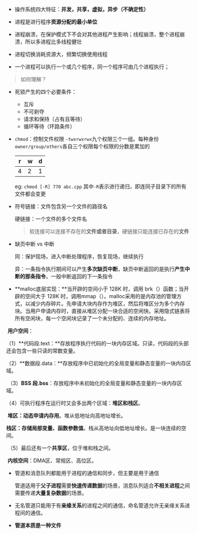 * 操作系统四大特征：**并发，共享，虚拟，异步（不确定性）**

* 进程是进行程序**资源分配的最小单位**

* 进程崩溃，在保护模式下不会对其他进程产生影响；线程崩溃，整个进程崩溃，所以多进程比多线程健壮

* 进程切换消耗资源大，频繁切换使用线程

*  ⼀个进程可以执⾏⼀个或⼏个程序，同⼀个程序可由⼏个进程执⾏；

  > 如何理解？

* 死锁产生的四个必要条件：

  * 互斥
  * 不可剥夺
  * 请求和保持（占有且等待）
  * 循环等待（环路条件）
  
* `chmod`：控制文件权限 `-twxrwxrwx`九个权限三个一组。每种身份`owner/group/others`各自三个权限每个权限的分数是累加的

  | r    | w    | d    |
  | ---- | ---- | ---- |
  | 4    | 2    | 1    |

  eg: `chmod [-R] 770 abc.cpp` 其中`-R`表示进行递归，即连同子目录下的所有文件都会变更

* 符号链接：文件包含另一个文件的路径名

  硬链接：一个文件的多个文件名

  > 软连接可以连接不存在的**文件或者目录**，硬链接只能连接已存在的**文件**

* 缺页中断 vs 中断

  同：保护现场，进入中断处理程序，恢复现场，继续执行

  异：一条指令执行期间可以产生**多次缺页中断**，缺页中断返回的是执行**产生中断的那条指令**，一般中断返回的下一条指令



* **malloc底层实现：**当开辟的空间小于 128K 时，调用 brk（）函数；当开辟的空间大于 128K 时，调用mmap（）。malloc采用的是内存池的管理方式，以减少内存碎片。先申请大块内存作为堆区，然后将堆区分为多个内存块。当用户申请内存时，直接从堆区分配一块合适的空闲快。采用隐式链表将所有空闲块，每一个空闲块记录了一个未分配的、连续的内存地址。

​    **用户空间**：

​    （1）**代码段.text：**存放程序执行代码的一块内存区域。只读，代码段的头部还会包含一些只读的常数变量。

​    （2）**数据段.data：**存放程序中已初始化的全局变量和静态变量的一块内存区域。

​    （3）**BSS 段.bss**：存放程序中未初始化的全局变量和静态变量的一块内存区域。

​    （4）可执行程序在运行时又会多出两个区域：**堆区和栈区**。

​        **堆区：动态申请内存用**。堆从低地址向高地址增长。

​        **栈区：**存储**局部变量、函数参数值**。栈从高地址向低地址增长。是一块连续的空间。

​    （5）最后还有一个**共享区**，位于堆和栈之间。

​    **内核空间**：DMA区、常规区、高位区。

* 管道和消息队列都能用于进程的通信和同步，但主要是用于通信

  管道适用于**父子进程**需要**快速传递数据**的场景，消息队列适合**不相关进程**之间需要传递**大量复杂数据**的场景。

* 无名管道只能用于有**亲缘关系**的进程之间的通信，命名管道允许无亲缘关系进程间的通信。
* **管道本质是一种文件**
